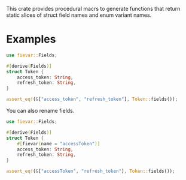 This crate provides procedural macrs to generate functions that return static slices
of struct field names and enum variant names.

# Examples
```rust
use fievar::Fields;

#[derive(Fields)]
struct Token {
    access_token: String,
    refresh_token: String,
}

assert_eq!(&["access_token", "refresh_token"], Token::fields());
```

You can also rename fields.
```rust
use fievar::Fields;

#[derive(Fields)]
struct Token {
    #[fievar(name = "accessToken")]
    access_token: String,
    refresh_token: String,
}

assert_eq!(&["accessToken", "refresh_token"], Token::fields());
```
